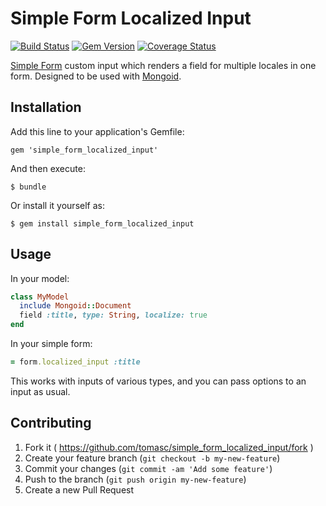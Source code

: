 # Simple Form Localized Input

[![Build Status](https://travis-ci.org/tomasc/simple_form_localized_input.svg)](https://travis-ci.org/tomasc/simple_form_localized_input) [![Gem Version](https://badge.fury.io/rb/simple_form_localized_input.svg)](http://badge.fury.io/rb/simple_form_localized_input) [![Coverage Status](https://img.shields.io/coveralls/tomasc/simple_form_localized_input.svg)](https://coveralls.io/r/tomasc/simple_form_localized_input)

[Simple Form](https://github.com/plataformatec/simple_form) custom input which renders a field for multiple locales in one form. Designed to be used with [Mongoid](https://github.com/mongoid/mongoid).

## Installation

Add this line to your application's Gemfile:

    gem 'simple_form_localized_input'

And then execute:

    $ bundle

Or install it yourself as:

    $ gem install simple_form_localized_input

## Usage

In your model:

```Ruby
class MyModel
  include Mongoid::Document
  field :title, type: String, localize: true
end
```

In your simple form:

```Ruby
= form.localized_input :title
```

This works with inputs of various types, and you can pass options to an input as usual.

## Contributing

1. Fork it ( https://github.com/tomasc/simple_form_localized_input/fork )
2. Create your feature branch (`git checkout -b my-new-feature`)
3. Commit your changes (`git commit -am 'Add some feature'`)
4. Push to the branch (`git push origin my-new-feature`)
5. Create a new Pull Request
